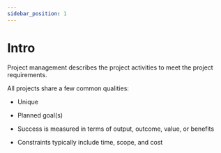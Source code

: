 ```yaml
---
sidebar_position: 1
---
```


# Intro

Project management describes the project activities to meet the project requirements.

All projects share a few common qualities:

- Unique

- Planned goal(s)

- Success is measured in terms of output, outcome, value, or benefits

- Constraints typically include time, scope, and cost
